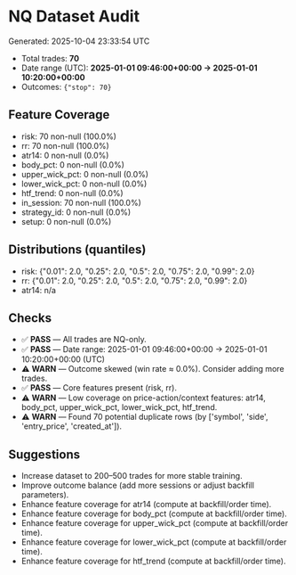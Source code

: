 # NQ Dataset Audit
Generated: 2025-10-04 23:33:54 UTC

- Total trades: **70**
- Date range (UTC): **2025-01-01 09:46:00+00:00 → 2025-01-01 10:20:00+00:00**
- Outcomes: `{"stop": 70}`
## Feature Coverage
- risk: 70 non-null (100.0%)
- rr: 70 non-null (100.0%)
- atr14: 0 non-null (0.0%)
- body_pct: 0 non-null (0.0%)
- upper_wick_pct: 0 non-null (0.0%)
- lower_wick_pct: 0 non-null (0.0%)
- htf_trend: 0 non-null (0.0%)
- in_session: 70 non-null (100.0%)
- strategy_id: 0 non-null (0.0%)
- setup: 0 non-null (0.0%)

## Distributions (quantiles)
- risk: {"0.01": 2.0, "0.25": 2.0, "0.5": 2.0, "0.75": 2.0, "0.99": 2.0}
- rr: {"0.01": 2.0, "0.25": 2.0, "0.5": 2.0, "0.75": 2.0, "0.99": 2.0}
- atr14: n/a

## Checks
- ✅ **PASS** — All trades are NQ-only.
- ✅ **PASS** — Date range: 2025-01-01 09:46:00+00:00 → 2025-01-01 10:20:00+00:00 (UTC)
- ⚠️ **WARN** — Outcome skewed (win rate ≈ 0.0%). Consider adding more trades.
- ✅ **PASS** — Core features present (risk, rr).
- ⚠️ **WARN** — Low coverage on price-action/context features: atr14, body_pct, upper_wick_pct, lower_wick_pct, htf_trend.
- ⚠️ **WARN** — Found 70 potential duplicate rows (by ['symbol', 'side', 'entry_price', 'created_at']).

## Suggestions
- Increase dataset to 200–500 trades for more stable training.
- Improve outcome balance (add more sessions or adjust backfill parameters).
- Enhance feature coverage for atr14 (compute at backfill/order time).
- Enhance feature coverage for body_pct (compute at backfill/order time).
- Enhance feature coverage for upper_wick_pct (compute at backfill/order time).
- Enhance feature coverage for lower_wick_pct (compute at backfill/order time).
- Enhance feature coverage for htf_trend (compute at backfill/order time).